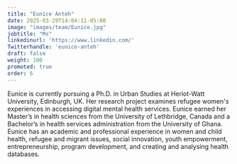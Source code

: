 ```yaml
---
title: "Eunice Anteh"
date: 2025-03-29T14:04:11-05:00
image: "images/team/Eunice.jpg"
jobtitle: "Ms"
linkedinurl: 'https://www.linkedin.com/'
Twitterhandle: 'eunice-anteh'
draft: false
weight: 100
promoted: true
order: 6
---
```

Eunice is currently pursuing a Ph.D. in Urban Studies at Heriot-Watt University, Edinburgh, UK. Her research project examines refugee women's experiences in accessing digital mental health services. Eunice earned her Master’s in health sciences from the University of Lethbridge, Canada and a Bachelor’s in health services administration from the University of Ghana. Eunice has an academic and professional experience in women and child health, refugee and migrant issues, social innovation, youth empowerment, entrepreneurship, program development, and creating and analysing health databases. 